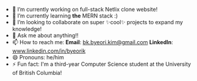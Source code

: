 





- 🔭 I’m currently working on full-stack Netlix clone website! 
- 🌱 I’m currently learning **the** MERN stack :)
- 👯 I’m looking to collaborate on super ✨cool✨ projects to expand my knowledge! 
- 💬 Ask me about anything!! 
- 📫 How to reach me: **Email**: bk.byeori.kim@gmail.com **LinkedIn**: www.linkedin.com/in/byeorik
- 😄 Pronouns: he/him
- ⚡ Fun fact: I'm a third-year Computer Science student at the University of British Columbia!

